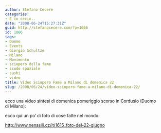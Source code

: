 ```yaml
---
author: Stefano Cecere
categories:
- E io cecio..
date: "2008-06-24T15:27:31Z"
guid: http://stefanocecere.com/?p=1066
id: 1066
tags:
- Duomo
- Events
- Giorgio Schultze
- Milano
- Movimento
- sciopero della fame
- scudo spaziale
- sushi
- video
title: Video Sciopero Fame a Milano di domenica 22
slug: /2008/06/24/video-sciopero-fame-a-milano-di-domenica-22/
---
```


ecco una video sintesi di domenica pomeriggio scorso in Cordusio (Duomo di Milano):

ecco qui un po&#8217; di foto di cose fatte nel mondo:
  
<a href="http://www.nenasili.cz/it/1615_foto-del-22-giugno" target="_blank">http://www.nenasili.cz/it/1615_foto-del-22-giugno</a>